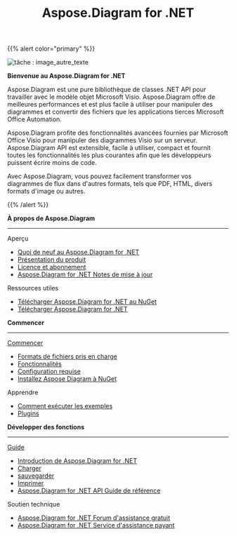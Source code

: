 ﻿---
title: Aspose.Diagram for .NET
type: docs
description: Aspose.Diagram, est un pur .NET API pour travailler avec le modèle d'objet Microsoft Visio. Il fournit des conversions de formats de fichiers Visio en images, PDF, HTML, XML et XAML. Les formats de fichiers populaires pris en charge incluent VSD, VSS, VDW, VST, VSDX, VSSX, VSTX, VSDM, VSTM et VSSM.
weight: 10
url: /fr/net/
is_root: true
aliases:
  - /net/home/
  - /diargam/net/
---
{{% alert color="primary" %}} 

![tâche : image_autre_texte](home_1.png)

**Bienvenue au Aspose.Diagram for .NET**

Aspose.Diagram est une pure bibliothèque de classes .NET API pour travailler avec le modèle objet Microsoft Visio. Aspose.Diagram offre de meilleures performances et est plus facile à utiliser pour manipuler des diagrammes et convertir des fichiers que les applications tierces Microsoft Office Automation.

Aspose.Diagram profite des fonctionnalités avancées fournies par Microsoft Office Visio pour manipuler des diagrammes Visio sur un serveur. Aspose.Diagram API est extensible, facile à utiliser, compact et fournit toutes les fonctionnalités les plus courantes afin que les développeurs puissent écrire moins de code.

Avec Aspose.Diagram, vous pouvez facilement transformer vos diagrammes de flux dans d'autres formats, tels que PDF, HTML, divers formats d'image ou autres.

{{% /alert %}} 

<div class="row">
	<div class="col-md-4">
		<p><b>À propos de Aspose.Diagram</b></p>
			<hr><p>Aperçu</p></hr>
			<ul>
				<li><a href="/diagram/fr/net/whatsnew/">Quoi de neuf au Aspose.Diagram for .NET</a></li>
				<li><a href="/diagram/fr/net/overview/">Présentation du produit</a></li>
				<li><a href="/diagram/fr/net/licensing/">Licence et abonnement</a></li>
			  <li><a href="/diagram/fr/net/release-notes/">Aspose.Diagram for .NET Notes de mise à jour</a></li>
			</ul>            
	        <p>Ressources utiles</p>
			<ul>
				<li><a href="https://www.nuget.org/packages/Aspose.Diagram/">Télécharger Aspose.Diagram for .NET au NuGet</a></li>
				<li><a href="https://downloads.aspose.com/diagram/net">Télécharger Aspose.Diagram for .NET</a></li>
			</ul>
	</div>
	<div class="col-md-4">
		<p><b>Commencer</b></p>
			<hr><p><a href="/diagram/fr/net/getting-started/">Commencer</a></p></hr>
			<ul>
				<li><a href="/diagram/fr/net/supported-file-formats/">Formats de fichiers pris en charge</a></li>
				<li><a href="/diagram/fr/net/feature-list/">Fonctionnalités</a></li>
				<li><a href="/diagram/fr/net/system-requirements/">Configuration requise</a></li>
				<li><a href="/diagram/fr/net/installation/">Installez Aspose Diagram à NuGet</a></li>
			</ul>
			<p>Apprendre</p>
			<ul>
				<li><a href="/diagram/fr/net/how-to-run-the-examples/">Comment exécuter les exemples</a></li>
				<li><a href="/diagram/fr/net/plugins/">Plugins</a></li>
			</ul>
	</div>
	<div class="col-md-4">
		<p><b>Développer des fonctions</b></p>
			<hr><p><a href="/diagram/fr/net/developer-guide/">Guide</a></p></hr>
			<ul>
				<li><a href="/diagram/fr/net/introduction/">Introduction de Aspose.Diagram for .NET</a></li>
				<li><a href="/diagram/fr/net/open-visio-document/">Charger</a></li>
				<li><a href="/diagram/fr/net/save-visio-document/">sauvegarder</a></li>
				<li><a href="/diagram/fr/net/working-with-print/">Imprimer</a></li>
				<li><a href="https://reference.aspose.com/diagram/net">Aspose.Diagram for .NET API Guide de référence</a></li>
			</ul>	
			<p>Soutien technique</p>
			<ul>
				<li><a href="https://forum.aspose.com/c/diagram/17">Aspose.Diagram for .NET Forum d'assistance gratuit</a></li>
				<li><a href="https://helpdesk.aspose.com/">Aspose.Diagram for .NET Service d'assistance payant</a></li>
			</ul>
	</div>
</div>

